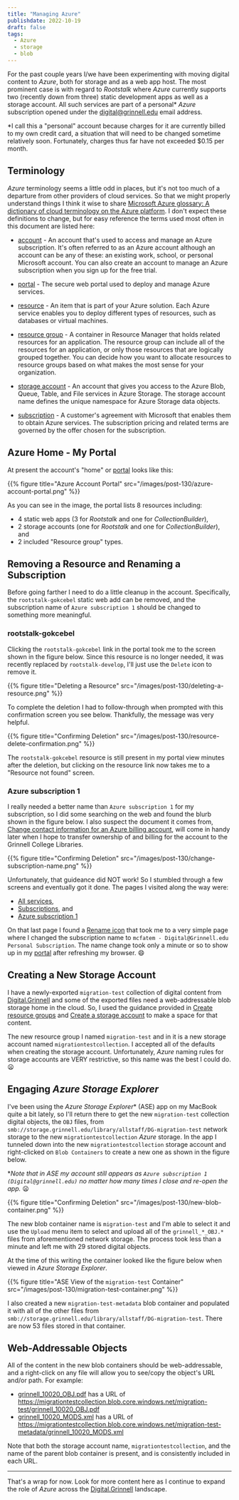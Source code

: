 ```yaml
---
title: "Managing Azure"
publishdate: 2022-10-19
draft: false
tags:
  - Azure
  - storage
  - blob
---
```


For the past couple years I/we have been experimenting with moving digital content to _Azure_, both for storage and as a web app host.  The most prominent case is with regard to _Rootstalk_ where _Azure_ currently supports two (recently down from three) static development apps as well as a storage account.  All such services are part of a personal* _Azure_ subscription opened under the digital@grinnell.edu email address. 

*I call this a "personal" account because charges for it are currently billed to my own credit card, a situation that will need to be changed sometime relatively soon.  Fortunately, charges thus far have not exceeded $0.15 per month.

## Terminology

_Azure_ terminology seems a little odd in places, but it's not too much of a departure from other providers of cloud services.  So that we might properly understand things I think it wise to share [Microsoft Azure glossary: A dictionary of cloud terminology on the Azure platform](https://learn.microsoft.com/en-us/azure/azure-glossary-cloud-terminology).  I don't expect these definitions to change, but for easy reference the terms used most often in this document are listed here:

  - [account](https://learn.microsoft.com/en-us/azure/azure-glossary-cloud-terminology#account) - An account that's used to access and manage an Azure subscription. It's often referred to as an Azure account although an account can be any of these: an existing work, school, or personal Microsoft account. You can also create an account to manage an Azure subscription when you sign up for the free trial.

  - [portal](https://learn.microsoft.com/en-us/azure/azure-glossary-cloud-terminology#portal) - The secure web portal used to deploy and manage Azure services.

  - [resource](https://learn.microsoft.com/en-us/azure/azure-glossary-cloud-terminology#resource) - An item that is part of your Azure solution. Each Azure service enables you to deploy different types of resources, such as databases or virtual machines.

  - [resource group](https://learn.microsoft.com/en-us/azure/azure-glossary-cloud-terminology#resource-group) - A container in Resource Manager that holds related resources for an application. The resource group can include all of the resources for an application, or only those resources that are logically grouped together. You can decide how you want to allocate resources to resource groups based on what makes the most sense for your organization.

  - [storage account](https://learn.microsoft.com/en-us/azure/azure-glossary-cloud-terminology#storage-account) - An account that gives you access to the Azure Blob, Queue, Table, and File services in Azure Storage. The storage account name defines the unique namespace for Azure Storage data objects.

  - [subscription](https://learn.microsoft.com/en-us/azure/azure-glossary-cloud-terminology#subscription) - A customer's agreement with Microsoft that enables them to obtain Azure services. The subscription pricing and related terms are governed by the offer chosen for the subscription.

## Azure Home - My Portal

At present the account's "home" or [portal](https://portal.azure.com/#home) looks like this:

{{% figure title="Azure Account Portal" src="/images/post-130/azure-account-portal.png" %}} 

As you can see in the image, the portal lists 8 resources including:

  - 4 static web apps (3 for _Rootstalk_ and one for _CollectionBuilder_),
  - 2 storage accounts (one for _Rootstalk_ and one for _CollectionBuilder_), and
  - 2 included "Resource group" types.

## Removing a Resource and Renaming a Subscription

Before going farther I need to do a little cleanup in the account.  Specifically, the `rootstalk-gokcebel` static web add can be removed, and the subscription name of `Azure subscription 1` should be changed to something more meaningful.  

### rootstalk-gokcebel

Clicking the `rootstalk-gokcebel` link in the portal took me to the screen shown in the figure below.  Since this resource is no longer needed, it was recently replaced by `rootstalk-develop`, I'll just use the `Delete` icon to remove it.

{{% figure title="Deleting a Resource" src="/images/post-130/deleting-a-resource.png" %}} 

To complete the deletion I had to follow-through when prompted with this confirmation screen you see below.  Thankfully, the message was very helpful.

{{% figure title="Confirming Deletion" src="/images/post-130/resource-delete-confirmation.png" %}} 

The `rootstalk-gokcebel` resource is still present in my portal view minutes after the deletion, but clicking on the resource link now takes me to a "Resource not found" screen.

### Azure subscription 1

I really needed a better name than `Azure subscription 1` for my subscription, so I did some searching on the web and found the blurb shown in the figure below.  I also suspect the document it comes from, [Change contact information for an Azure billing account](https://learn.microsoft.com/en-us/azure/cost-management-billing/manage/change-azure-account-profile), will come in handy later when I hope to transfer ownership of and billing for the account to the Grinnell College Libraries.

{{% figure title="Confirming Deletion" src="/images/post-130/change-subscription-name.png" %}} 

Unfortunately, that guideance did NOT work!  So I stumbled through a few screens and eventually got it done.  The pages I visited along the way were:

  - [All services](https://portal.azure.com/#allservices/category/All),
  - [Subscriptions](https://portal.azure.com/#view/Microsoft_Azure_Billing/SubscriptionsBlade), and
  - [Azure subscription 1](https://portal.azure.com/#@grinco.onmicrosoft.com/resource/subscriptions/609af5e3-a5d8-4ff9-968f-6524767a4dbe/overview)

On that last page I found a [Rename icon](https://portal.azure.com/#view/Microsoft_Azure_Billing/SubscriptionRenameBlade/subscriptionId/609af5e3-a5d8-4ff9-968f-6524767a4dbe) that took me to a very simple page where I changed the subscription name to `mcfatem - Digital@Grinnell.edu Personal Subscription`.  The name change took only a minute or so to show up in my [portal](https://portal.azure.com/#home) after refreshing my browser.  :smile:

## Creating a New Storage Account

I have a newly-exported `migration-test` collection of digital content from [Digital.Grinnell](https://digital.grinnell.edu) and some of the exported files need a web-addressable blob storage home in the cloud.  So, I used the guidance provided in [Create resource groups](https://learn.microsoft.com/en-us/azure/azure-resource-manager/management/manage-resource-groups-portal#create-resource-groups) and [Create a storage account](https://learn.microsoft.com/en-us/azure/storage/common/storage-account-create?tabs=azure-portal) to make a space for that content.

The new resource group I named `migration-test` and in it is a new storage account named `migrationtestcollection`.  I accepted all of the defaults when creating the storage account.  Unfortunately, _Azure_ naming rules for storage accounts are VERY restrictive, so this name was the best I could do. :frowning:

## Engaging _Azure Storage Explorer_

I've been using the _Azure Storage Explorer_* (ASE) app on my MacBook quite a bit lately, so I'll return there to get the new `migration-test` collection digital objects, the `OBJ` files, from `smb://storage.grinnell.edu/library/allstaff/DG-migration-test` network storage to the new `migrationtestcollection` _Azure_ storage.  In the app I tunneled down into the new `migrationtestcollection` storage account and right-clicked on `Blob Containers` to create a new one as shown in the figure below.

*_Note that in ASE my account still appears as `Azure subscription 1 (Digital@grinnell.edu)` no matter how many times I close and re-open the app._  :frowning:

{{% figure title="Confirming Deletion" src="/images/post-130/new-blob-container.png" %}} 

The new blob container name is `migration-test` and I'm able to select it and use the `Upload` menu item to select and upload all of the `grinnell_*_OBJ.*` files from aforementioned network storage.  The process took less than a minute and left me with 29 stored digital objects.

At the time of this writing the container looked like the figure below when viewed in _Azure Storage Explorer_.

{{% figure title="ASE View of the `migration-test` Container" src="/images/post-130/migration-test-container.png" %}} 

I also created a new `migration-test-metadata` blob container and populated it with all of the other files from `smb://storage.grinnell.edu/library/allstaff/DG-migration-test`.   There are now 53 files stored in that container.

## Web-Addressable Objects

All of the content in the new blob containers should be web-addressable, and a right-click on any file will allow you to see/copy the object's URL and/or path.  For example:

  - [grinnell_10020_OBJ.pdf](https://migrationtestcollection.blob.core.windows.net/migration-test/grinnell_10020_OBJ.pdf) has a URL of https://migrationtestcollection.blob.core.windows.net/migration-test/grinnell_10020_OBJ.pdf
  - [grinnell_10020_MODS.xml](https://migrationtestcollection.blob.core.windows.net/migration-test-metadata/grinnell_10020_MODS.xml) has a URL of https://migrationtestcollection.blob.core.windows.net/migration-test-metadata/grinnell_10020_MODS.xml

Note that both the storage account name, `migrationtestcollection`, and the name of the parent blob container is present, and is consistently included in each URL.  

---

That's a wrap for now.  Look for more content here as I continue to expand the role of _Azure_ across the [Digital.Grinnell](https://digital.grinnell.edu) landscape.
